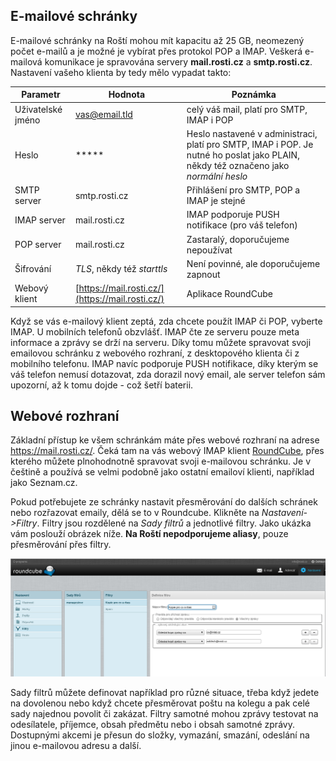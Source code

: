 ## E-mailové schránky

E-mailové schránky na Roští mohou mít kapacitu až 25 GB, neomezený počet e-mailů a je možné je vybírat přes protokol POP a IMAP. Veškerá e-mailová komunikace je spravována servery **mail.rosti.cz** a **smtp.rosti.cz**. Nastavení vašeho klienta by tedy mělo vypadat takto:

|Parametr|Hodnota|Poznámka|
|-|-|-|
|Uživatelské jméno|vas@email.tld|celý váš mail, platí pro SMTP, IMAP i POP|
|Heslo| \*\*\*\*\*|Heslo nastavené v administraci, platí pro SMTP, IMAP i POP. Je nutné ho poslat jako PLAIN, někdy též označeno jako *normální heslo*|
|SMTP server|smtp.rosti.cz|Přihlášení pro SMTP, POP a IMAP je stejné|
|IMAP server|mail.rosti.cz|IMAP podporuje PUSH notifikace (pro váš telefon)|
|POP server|mail.rosti.cz|Zastaralý, doporučujeme nepoužívat|
|Šifrování|*TLS*, někdy též *starttls*|Není povinné, ale doporučujeme zapnout|
|Webový klient|[https://mail.rosti.cz/](https://mail.rosti.cz/) |Aplikace RoundCube|

Když se vás e-mailový klient zeptá, zda chcete použít IMAP či POP, vyberte IMAP. U mobilních telefonů obzvlášť. IMAP čte ze serveru pouze meta informace a zprávy se drží na serveru. Díky tomu můžete spravovat svoji emailovou schránku z webového rozhraní, z desktopového klienta či z mobilního telefonu. IMAP navíc podporuje PUSH notifikace, díky kterým se váš telefon nemusí dotazovat, zda dorazil nový email, ale server telefon sám upozorní, až k tomu dojde - což šetří baterii.

## Webové rozhraní

Základní přístup ke všem schránkám máte přes webové rozhraní na adrese https://mail.rosti.cz/. Čeká tam na vás webový IMAP klient [RoundCube](https://roundcube.net/), přes kterého můžete plnohodnotně spravovat svoji e-mailovou schránku. Je v češtině a používá se velmi podobně jako ostatní emailoví klienti, například jako Seznam.cz.

Pokud potřebujete ze schránky nastavit přesměrování do dalších schránek nebo rozřazovat emaily, dělá se to v Roundcube. Klikněte na *Nastavení->Filtry*. Filtry jsou rozdělené na *Sady filtrů* a jednotlivé filtry. Jako ukázka vám poslouží obrázek níže. **Na Roští nepodporujeme aliasy**, pouze přesměrování přes filtry.

![Filtry v RoundCube](imgs/rc_filtry.png) 

Sady filtrů můžete definovat například pro různé situace, třeba když jedete na dovolenou nebo když chcete přesměrovat poštu na kolegu a pak celé sady najednou povolit či zakázat. Filtry samotné mohou zprávy testovat na odesílatele, příjemce, obsah předmětu nebo i obsah samotné zprávy. Dostupnými akcemi je přesun do složky, vymazání, smazání, odeslání na jinou e-mailovou adresu a další.

